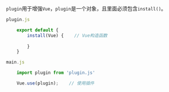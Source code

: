 `plugin`用于增强`Vue`，`plugin`是一个对象，且里面必须包含`install()`。
```js
plugin.js

	export default {
		install(Vue) {    // Vue构造函数
			
		}
	}


```

```js
main.js

	import plugin from 'plugin.js'

	Vue.use(plugin);    // 使用插件
```